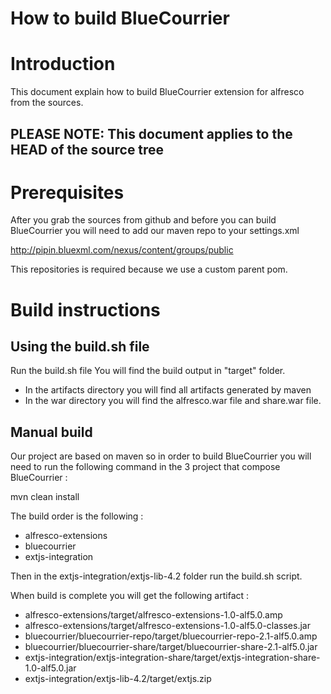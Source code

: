 How to build BlueCourrier
=========================

# Introduction

This document explain how to build BlueCourrier extension for alfresco from the sources. 

<h2>PLEASE NOTE: This document applies to the HEAD of the source tree</h2>

# Prerequisites

After you grab the sources from github and before you can build BlueCourrier you will need to add our maven repo to your settings.xml

http://pipin.bluexml.com/nexus/content/groups/public

This repositories is required because we use a custom parent pom.

# Build instructions

## Using the build.sh file

Run the build.sh file
You will find the build output in "target" folder.

* In the artifacts directory you will find all artifacts generated by maven
* In the war directory you will find the alfresco.war file and share.war file.

## Manual build 

Our project are based on maven so in order to build BlueCourrier you will need to run the following command in the 3 project that compose BlueCourrier :

mvn clean install

The build order is the following :

* alfresco-extensions
* bluecourrier
* extjs-integration

Then in the extjs-integration/extjs-lib-4.2 folder run the build.sh script.

When build is complete you will get the following artifact :
* alfresco-extensions/target/alfresco-extensions-1.0-alf5.0.amp
* alfresco-extensions/target/alfresco-extensions-1.0-alf5.0-classes.jar
* bluecourrier/bluecourrier-repo/target/bluecourrier-repo-2.1-alf5.0.amp 
* bluecourrier/bluecourrier-share/target/bluecourrier-share-2.1-alf5.0.jar
* extjs-integration/extjs-integration-share/target/extjs-integration-share-1.0-alf5.0.jar
* extjs-integration/extjs-lib-4.2/target/extjs.zip